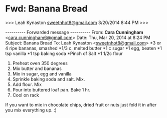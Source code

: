 # Fwd: Banana Bread

\>>> Leah Kynaston <sweetnhot8@gmail.com> 3/20/2014 8:44 PM >>>

\---------- Forwarded message ----------
From: **Cara Cunningham** <[cara.cunningham6@gmail.com](mailto:cara.cunningham6@gmail.com)\>
Date: Thu, Mar 20, 2014 at 8:24 PM
Subject: Banana Bread
To: Leah Kynaston <[sweetnhot8@gmail.com](mailto:sweetnhot8@gmail.com)\>
\*3 or 4 ripe bananas, smashed
\*1/3 c. melted butter
\*1 c sugar
\*1 egg, beaten
\*1 tsp vanilla
\*1 tsp baking soda
\*Pinch of Salt
\*1 1/2c flour

1) Preheat oven 350 degrees
2) Mix butter and bananas
3) Mix in sugar, egg and vanilla
4) Sprinkle baking soda and salt. Mix.
5) Add flour. Mix
6) Pour into buttered loaf pan. Bake 1 hr.
7) Cool on rack

If you want to mix in chocolate chips, dried fruit or nuts just fold it in after you mix everything up. :)
